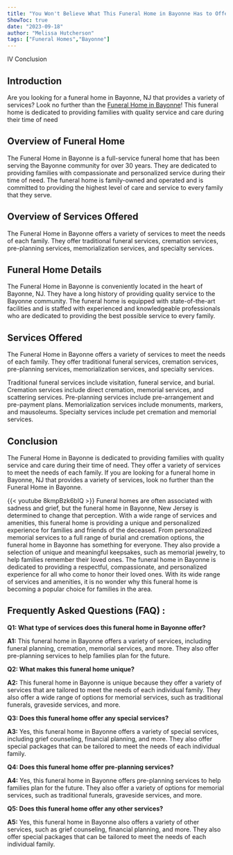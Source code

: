 ```yaml
---
title: "You Won't Believe What This Funeral Home in Bayonne Has to Offer!"
ShowToc: true 
date: "2023-09-18"
author: "Melissa Hutcherson" 
tags: ["Funeral Homes","Bayonne"]
---
```

IV Conclusion

## Introduction
Are you looking for a funeral home in Bayonne, NJ that provides a variety of services? Look no further than the [Funeral Home in Bayonne](wwwfuneralhomeinbayonnecom)! This funeral home is dedicated to providing families with quality service and care during their time of need

## Overview of Funeral Home
The Funeral Home in Bayonne is a full-service funeral home that has been serving the Bayonne community for over 30 years. They are dedicated to providing families with compassionate and personalized service during their time of need. The funeral home is family-owned and operated and is committed to providing the highest level of care and service to every family that they serve.

## Overview of Services Offered
The Funeral Home in Bayonne offers a variety of services to meet the needs of each family. They offer traditional funeral services, cremation services, pre-planning services, memorialization services, and specialty services.

## Funeral Home Details
The Funeral Home in Bayonne is conveniently located in the heart of Bayonne, NJ. They have a long history of providing quality service to the Bayonne community. The funeral home is equipped with state-of-the-art facilities and is staffed with experienced and knowledgeable professionals who are dedicated to providing the best possible service to every family.

## Services Offered
The Funeral Home in Bayonne offers a variety of services to meet the needs of each family. They offer traditional funeral services, cremation services, pre-planning services, memorialization services, and specialty services. 

Traditional funeral services include visitation, funeral service, and burial. Cremation services include direct cremation, memorial services, and scattering services. Pre-planning services include pre-arrangement and pre-payment plans. Memorialization services include monuments, markers, and mausoleums. Specialty services include pet cremation and memorial services.

## Conclusion
The Funeral Home in Bayonne is dedicated to providing families with quality service and care during their time of need. They offer a variety of services to meet the needs of each family. If you are looking for a funeral home in Bayonne, NJ that provides a variety of services, look no further than the Funeral Home in Bayonne.

{{< youtube 8kmpBzk6bIQ >}} 
Funeral homes are often associated with sadness and grief, but the funeral home in Bayonne, New Jersey is determined to change that perception. With a wide range of services and amenities, this funeral home is providing a unique and personalized experience for families and friends of the deceased. From personalized memorial services to a full range of burial and cremation options, the funeral home in Bayonne has something for everyone. They also provide a selection of unique and meaningful keepsakes, such as memorial jewelry, to help families remember their loved ones. The funeral home in Bayonne is dedicated to providing a respectful, compassionate, and personalized experience for all who come to honor their loved ones. With its wide range of services and amenities, it is no wonder why this funeral home is becoming a popular choice for families in the area.

## Frequently Asked Questions (FAQ) :
**Q1: What type of services does this funeral home in Bayonne offer?**

**A1:** This funeral home in Bayonne offers a variety of services, including funeral planning, cremation, memorial services, and more. They also offer pre-planning services to help families plan for the future. 

**Q2: What makes this funeral home unique?**

**A2:** This funeral home in Bayonne is unique because they offer a variety of services that are tailored to meet the needs of each individual family. They also offer a wide range of options for memorial services, such as traditional funerals, graveside services, and more. 

**Q3: Does this funeral home offer any special services?**

**A3:** Yes, this funeral home in Bayonne offers a variety of special services, including grief counseling, financial planning, and more. They also offer special packages that can be tailored to meet the needs of each individual family. 

**Q4: Does this funeral home offer pre-planning services?**

**A4:** Yes, this funeral home in Bayonne offers pre-planning services to help families plan for the future. They also offer a variety of options for memorial services, such as traditional funerals, graveside services, and more. 

**Q5: Does this funeral home offer any other services?**

**A5:** Yes, this funeral home in Bayonne also offers a variety of other services, such as grief counseling, financial planning, and more. They also offer special packages that can be tailored to meet the needs of each individual family.



